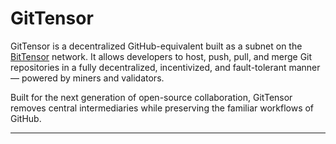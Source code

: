 # GitTensor

GitTensor is a decentralized GitHub-equivalent built as a subnet on the [BitTensor](https://bittensor.com) network. It allows developers to host, push, pull, and merge Git repositories in a fully decentralized, incentivized, and fault-tolerant manner — powered by miners and validators.

Built for the next generation of open-source collaboration, GitTensor removes central intermediaries while preserving the familiar workflows of GitHub.

---
